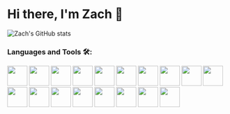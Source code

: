 # Hi there, I'm Zach 👋 

<!-- add about me -->

<!-- [![Zach's GitHub stats](https://github-readme-stats.vercel.app/api?username=zestefano)](https://github.com/anuraghazra/github-readme-stats) -->

![Zach's GitHub stats](https://github-readme-stats.vercel.app/api?username=zestefano&hide=issues,stars&count_private=true&show_icons=true&theme=synthwave)

<!-- [![Top Langs](https://github-readme-stats.vercel.app/api/top-langs/?username=zestefano&layout=compact&theme=synthwave&langs_count=8)](https://github.com/anuraghazra/github-readme-stats) -->


### Languages and Tools 🛠️:
<p float="left">
    <img src="https://cdn.jsdelivr.net/gh/devicons/devicon/icons/react/react-original-wordmark.svg" width="46px" />
    <img src="https://cdn.jsdelivr.net/gh/devicons/devicon/icons/javascript/javascript-original.svg" width="46px" />
    <img src="https://cdn.jsdelivr.net/gh/devicons/devicon/icons/python/python-original-wordmark.svg" width="46" />
    <img src="https://cdn.jsdelivr.net/gh/devicons/devicon/icons/postgresql/postgresql-original-wordmark.svg" width="46" />
    <img src="https://cdn.jsdelivr.net/gh/devicons/devicon/icons/redux/redux-original.svg" width="46" />
    <img src="https://cdn.jsdelivr.net/gh/devicons/devicon/icons/git/git-original-wordmark.svg" width="46" />
    <img src="https://w7.pngwing.com/pngs/925/447/png-transparent-express-js-node-js-javascript-mongodb-node-js-text-trademark-logo.png" width="46"/>
    <img src="https://cdn.jsdelivr.net/gh/devicons/devicon/icons/nodejs/nodejs-original-wordmark.svg" width="46" />
    <img src="https://cdn.jsdelivr.net/gh/devicons/devicon/icons/sequelize/sequelize-original-wordmark.svg" width="46" />
    <img src="https://www.seekpng.com/png/detail/875-8753366_flask-framework-logo-svg.png" width="46" />
    <img src="https://cdn.jsdelivr.net/gh/devicons/devicon/icons/npm/npm-original-wordmark.svg" width="46" />
    <img src="https://cdn.jsdelivr.net/gh/devicons/devicon/icons/html5/html5-original-wordmark.svg" width="46" />
    <img src="https://cdn.jsdelivr.net/gh/devicons/devicon/icons/css3/css3-original-wordmark.svg" width="46" />
    <img src="https://cdn.jsdelivr.net/gh/devicons/devicon/icons/jquery/jquery-original-wordmark.svg" width="46" />
    <img src="https://cdn.jsdelivr.net/gh/devicons/devicon/icons/docker/docker-original-wordmark.svg" width="46" />
    <img src="https://cdn.jsdelivr.net/gh/devicons/devicon/icons/heroku/heroku-original-wordmark.svg" width="46" />
    <img src="https://cdn.jsdelivr.net/gh/devicons/devicon/icons/mocha/mocha-plain.svg" width="46" />
    <img src="https://cdn.jsdelivr.net/gh/devicons/devicon/icons/pytest/pytest-original-wordmark.svg" width="46" />



          

<!-- test -->
<!-- test2 -->
<!-- finish by mon -->
</p>


